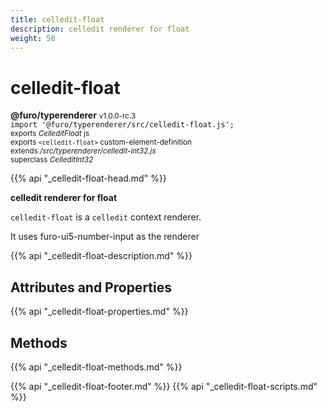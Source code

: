 ```yaml
---
title: celledit-float
description: celledit renderer for float
weight: 50
---
```


# celledit-float
**@furo/typerenderer** <small>v1.0.0-rc.3</small>
<br>`import '@furo/typerenderer/src/celledit-float.js';`<small>
<br>exports *CelleditFloat* js
<br>exports `<celledit-float>` custom-element-definition
<br>extends */src/typerenderer/celledit-int32.js*
<br>superclass *CelleditInt32*</small>

{{% api "_celledit-float-head.md" %}}

**celledit renderer for float**

`celledit-float` is a `celledit` context renderer.

It uses furo-ui5-number-input as the renderer

{{% api "_celledit-float-description.md" %}}


## Attributes and Properties
{{% api "_celledit-float-properties.md" %}}



## Methods
{{% api "_celledit-float-methods.md" %}}





{{% api "_celledit-float-footer.md" %}}
{{% api "_celledit-float-scripts.md" %}}
